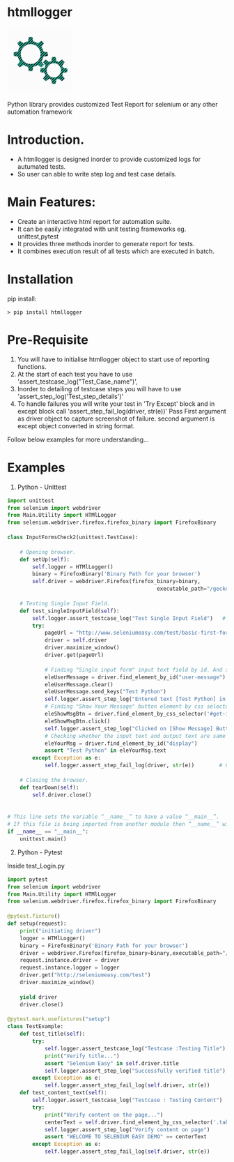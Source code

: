 htmllogger
=====================

<img src="./htmllogger_logo.png"  height="150">

Python library provides customized Test Report for selenium or any other automation framework

Introduction.
============

* A htmllogger is designed inorder to provide customized logs for autumated tests.
* So user can able to write step log and test case details.

  

Main Features:
=============

* Create an interactive html report for automation suite.
* It can be easily integrated with unit testing frameworks eg. unittest,pytest
* It provides three methods inorder to generate report for tests.
* It combines execution result of all tests which are executed in batch.

Installation
=============
pip install:

```shell
> pip install htmllogger
```
Pre-Requisite
=============
1) You will have to initialise htmllogger object to start use of reporting functions.
2) At the start of each test you have to use 'assert_testcase_log("Test_Case_name")',
3) Inorder to detailing of testcase steps you will have to use 'assert_step_log('Test_step_details')'
4) To handle failures you will write your test in 'Try Except' block and in except block call 
   'assert_step_fail_log(driver, str(e))' Pass First argument as driver object to capture screenshot of failure.
    second argument is except object converted in string format.
	
Follow below examples for more understanding...	
	
Examples
=============
1. Python - Unittest

```python
import unittest
from selenium import webdriver
from Main.Utility import HTMlLogger
from selenium.webdriver.firefox.firefox_binary import FirefoxBinary

class InputFormsCheck2(unittest.TestCase):

    # Opening browser.
    def setUp(self):
        self.logger = HTMlLogger()
        binary = FirefoxBinary('Binary Path for your browser')
        self.driver = webdriver.Firefox(firefox_binary=binary,
                                                executable_path="/geckodriver.exe")

    # Testing Single Input Field.
    def test_singleInputField(self):
        self.logger.assert_testcase_log("Test Single Input Field")   # ****Writting Test case Name
        try:
            pageUrl = "http://www.seleniumeasy.com/test/basic-first-form-demo.html"
            driver = self.driver
            driver.maximize_window()
            driver.get(pageUrl)

            # Finding "Single input form" input text field by id. And sending keys(entering data) in it.
            eleUserMessage = driver.find_element_by_id("user-message")
            eleUserMessage.clear()
            eleUserMessage.send_keys("Test Python")
            self.logger.assert_step_log("Entered text [Test Python] in [user-message] EditBox.")         # ****Writting step log
            # Finding "Show Your Message" button element by css selector using both id and class name. And clicking it.
            eleShowMsgBtn = driver.find_element_by_css_selector('#get-input > .btn')
            eleShowMsgBtn.click()
            self.logger.assert_step_log("Clicked on [Show Message] Button.")                         # ****Writting step log
            # Checking whether the input text and output text are same using assertion.
            eleYourMsg = driver.find_element_by_id("display")
            assert "Test Python" in eleYourMsg.text
        except Exception as e:
            self.logger.assert_step_fail_log(driver, str(e))        # Capturing failure

    # Closing the browser.
    def tearDown(self):
        self.driver.close()


# This line sets the variable “__name__” to have a value “__main__”.
# If this file is being imported from another module then “__name__” will be set to the other module's name.
if __name__ == "__main__":
    unittest.main()
```
2. Python - Pytest

Inside test_Login.py
```python
import pytest
from selenium import webdriver
from Main.Utility import HTMlLogger
from selenium.webdriver.firefox.firefox_binary import FirefoxBinary

@pytest.fixture()
def setup(request):
    print("initiating driver")
    logger = HTMlLogger()
    binary = FirefoxBinary('Binary Path for your browser')
    driver = webdriver.Firefox(firefox_binary=binary,executable_path="/geckodriver.exe")
    request.instance.driver = driver
    request.instance.logger = logger
    driver.get("http://seleniumeasy.com/test")
    driver.maximize_window()

    yield driver
    driver.close()

@pytest.mark.usefixtures("setup")
class TestExample:
    def test_title(self):
        try:
            self.logger.assert_testcase_log("Testcase :Testing Title")            # ****Writting Test case Name
            print("Verify title...")
            assert "Selenium Easy" in self.driver.title
            self.logger.assert_step_log("Successfully verified title")            # ****Writting step log
        except Exception as e:
            self.logger.assert_step_fail_log(self.driver, str(e))
    def test_content_text(self):
        self.logger.assert_testcase_log("Testcase : Testing Content")
        try:
            print("Verify content on the page...")
            centerText = self.driver.find_element_by_css_selector('.tab-content .text-center').text
            self.logger.assert_step_log("Verify content on page")
            assert "WELCOME TO SELENIUM EASY DEMO" == centerText
        except Exception as e:
            self.logger.assert_step_fail_log(self.driver, str(e))
```


